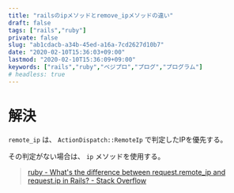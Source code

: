 ```yaml
---
title: "railsのipメソッドとremove_ipメソッドの違い"
draft: false
tags: ["rails","ruby"]
private: false
slug: "ab1cdacb-a34b-45ed-a16a-7cd2627d10b7"
date: "2020-02-10T15:36:03+09:00"
lastmod: "2020-02-10T15:36:09+09:00"
keywords: ["rails","ruby","ベジプロ","プログ","プログラム"]
# headless: true
---
```


# 解決
`remote_ip` は、 `ActionDispatch::RemoteIp` で判定したIPを優先する。

その判定がない場合は、 `ip` メソッドを使用する。

> [ruby - What's the difference between request.remote_ip and request.ip in Rails? - Stack Overflow](https://stackoverflow.com/questions/10997005/whats-the-difference-between-request-remote-ip-and-request-ip-in-rails#comment24733353_10997322)
